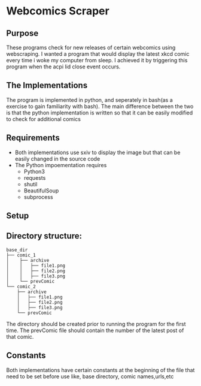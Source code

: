 # Webcomics Scraper
## Purpose
These programs  check for new releases of certain webcomics using webscraping. I wanted a program that would display the latest xkcd comic every time i woke my computer from sleep. I achieved it by triggering this program when the acpi lid close event occurs. 

## The Implementations
The program is implemented in python, and seperately in bash(as a exercise to gain familiarity with bash). The main difference between the two is that the python implementation is written so that it can be easily modified to check for additional comics

## Requirements
* Both implementations use sxiv to display the image but that can be easily changed in the source code
* The Python impoementation requires
    * Python3
    * requests 
    * shutil 
    * BeautifulSoup 
    * subprocess


## Setup

## Directory structure:
```
base_dir
├── comic_1
│    ├── archive
│    │   ├── file1.png
│    │   ├── file2.png
│    │   ├── file3.png
│    └── prevComic
└── comic_2
    ├── archive
    │   ├── file1.png
    │   ├── file2.png
    │   ├── file3.png
    └── prevComic
```
The directory should be created prior to running the program for the first time. The prevComic file should contain the number of the latest post of that comic.

## Constants
Both implementations have certain constants at the beginning of the file that need to be set before use like, base directory, comic names,urls,etc

